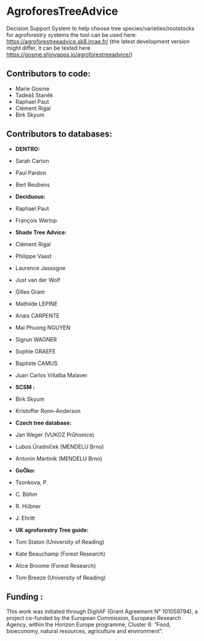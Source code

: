 
# AgroforesTreeAdvice

Decision Support System to help choose tree species/varieties/rootstocks
for agroforestry systems the tool can be used here:
<https://agroforestreeadvice.sk8.inrae.fr/> (the latest development
version might differ, it can be tested here
<https://gosme.shinyapps.io/agroforestreeadvice/>)

## Contributors to code:

-   Marie Gosme
-   Tadeáš Staněk
-   Raphael Paut
-   Clément Rigal
-   Birk Skyum

## Contributors to databases:

-   **DENTRO:**
-   Sarah Carton
-   Paul Pardon
-   Bert Reubens

-   **Deciduous:**
-   Raphael Paut
-   François Warlop

-   **Shade Tree Advice:**
-   Clément Rigal
-   Philippe Vaast
-   Laurence Jassogne
-   Just van der Wolf
-   Gilles Gram
-   Mathilde LEPINE
-   Anais CARPENTE
-   Mai Phuong NGUYEN
-   Sigrun WAGNER
-   Sophie GRAEFE
-   Baptiste CAMUS
-   Juan Carlos Villalba Malaver

-   **SCSM :**
-   Birk Skyum
-   Kristoffer Ronn-Anderson

-   **Czech tree database:**
-   Jan Weger (VUKOZ Průhonice)
-   Lubos Úradníček (MENDELU Brno)
-   Antonín Martiník (MENDELU Brno)

-   **GoÖko:**
-   Tsonkova, P.
-   C. Böhm
-   R. Hübner
-   J. Ehritt

-   **UK agroforestry Tree guide:**
-   Tom Staton (University of Reading)
-   Kate Beauchamp (Forest Research)
-   Alice Broome (Forest Research)
-   Tom Breeze (University of Reading)

## Funding :
This work was initiated through DigitAF (Grant Agreement N° 101059794), a project co-funded by the European Commission, European Research Agency, within the Horizon Europe programme, Cluster 6: “Food, bioeconomy, natural resources, agriculture and environment”. 
